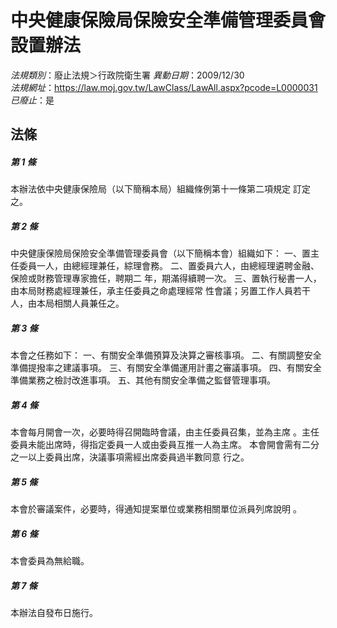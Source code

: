 # 中央健康保險局保險安全準備管理委員會設置辦法

*法規類別*：廢止法規＞行政院衛生署
*異動日期*：2009/12/30  
*法規網址*：https://law.moj.gov.tw/LawClass/LawAll.aspx?pcode=L0000031
*已廢止*：是


## 法條
##### 第 1 條
本辦法依中央健康保險局（以下簡稱本局）組織條例第十一條第二項規定
訂定之。

##### 第 2 條
中央健康保險局保險安全準備管理委員會（以下簡稱本會）組織如下：
一、置主任委員一人，由總經理兼任，綜理會務。
二、置委員六人，由總經理遴聘金融、保險或財務管理專家擔任，聘期二
    年，期滿得續聘一次。
三、置執行秘書一人，由本局財務處經理兼任，承主任委員之命處理經常
    性會議；另置工作人員若干人，由本局相關人員兼任之。

##### 第 3 條
本會之任務如下：
一、有關安全準備預算及決算之審核事項。
二、有關調整安全準備提撥率之建議事項。
三、有關安全準備運用計畫之審議事項。
四、有關安全準備業務之檢討改進事項。
五、其他有關安全準備之監督管理事項。

##### 第 4 條
本會每月開會一次，必要時得召開臨時會議，由主任委員召集，並為主席
。主任委員未能出席時，得指定委員一人或由委員互推一人為主席。
本會開會需有二分之一以上委員出席，決議事項需經出席委員過半數同意
行之。

##### 第 5 條
本會於審議案件，必要時，得通知提案單位或業務相關單位派員列席說明
。

##### 第 6 條
本會委員為無給職。

##### 第 7 條
本辦法自發布日施行。


